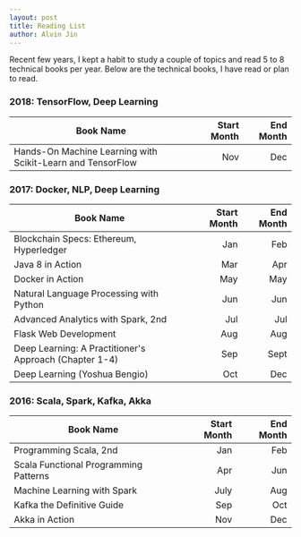 ```yaml
---
layout: post
title: Reading List
author: Alvin Jin
---
```

Recent few years, I kept a habit to study a couple of topics and read 5 to 8 technical books per year.
Below are the technical books, I have read or plan to read.


### 2018: TensorFlow, Deep Learning

| Book Name   |  Start Month  | End Month  |
|-------------| -----:|-----:|
|  Hands-On Machine Learning with Scikit-Learn and TensorFlow | Nov | Dec |



### 2017: Docker, NLP, Deep Learning

| Book Name   |  Start Month  | End Month  |
|-------------| -----:|-----:|
|  Blockchain Specs: Ethereum, Hyperledger  |  Jan  |  Feb |
|  Java 8 in Action  |  Mar   |  Apr   |
|  Docker in Action  |  May |  May  |
|  Natural Language Processing with Python | Jun | Jun |
|  Advanced Analytics with Spark, 2nd | Jul | Jul |
|  Flask Web Development | Aug | Aug |
|  Deep Learning: A Practitioner's Approach (Chapter 1-4)| Sep | Sept |
|  Deep Learning (Yoshua Bengio) | Oct | Dec |




### 2016: Scala, Spark, Kafka, Akka

| Book Name   | Start Month | End Month  |
|-------------| -----:|-----:|
|  Programming Scala, 2nd     | Jan  |  Feb   |
|  Scala Functional Programming Patterns  |  Apr | Jun |
|  Machine Learning with Spark  |  July   |  Aug   |
|  Kafka the Definitive Guide |  Sep  |  Oct  |
|  Akka in Action  |  Nov   |  Dec    |

